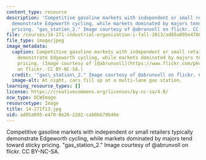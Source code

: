 ```yaml
---
content_type: resource
description: 'Competitive gasoline markets with independent or small retailers typically
  demonstrate Edgeworth cycling, while markets dominated by majors tend toward sticky
  pricing. "gas_station_2." Image courtesy of @abrunvoll on flickr. CC BY-NC-SA. '
file: /courses/14-271-industrial-organization-i-fall-2013/ad85a095e4708e262282cab0bb79b46e_14-271f13.jpg
file_type: image/jpeg
image_metadata:
  caption: Competitive gasoline markets with independent or small retailers typically
    demonstrate Edgeworth cycling, while markets dominated by majors tend toward sticky
    pricing. (Image courtesy of [@abrunvoll](https://www.flickr.com/photos/47505221@N00/56371107/in/photolist-5YVaD-5YVaE-2a2kX9-9wxHh-63c9ih-75bpje-98qNGw-4ADQwa-4qjvZ8-57CWyB-2aiqp-64Uou7-6XyPet-5kHN4V-5kHP9D-5kN4Ud-5kHMA6-5SdPUq-4KekKb-6mqsJi-6MvbF1-6MvbrC-6MqYLg-6MvaSN-65EMDo-68MLph-5KkT6z-7CcNv1-83Ueqs-83UffN-83R3nD-83R59B-83UfBU-83UaDQ-8BVy3c-83Ucx5-83UeS7-83Ucby-83R67p-83UbrJ-83R4ma-83UdAs-83Ug8w-83Uhd9-55t3De-e67hxo-83UdgQ-6T8f25-531mF-2YdJf-pKjtJ)
    on flickr. CC BY-NC-SA.)
  credit: '"gas\_station\_2." Image courtesy of @abrunvoll on flickr. CC BY-NC-SA.'
  image-alt: At night, cars fill up at a multi-lane gas station.
learning_resource_types: []
license: https://creativecommons.org/licenses/by-nc-sa/4.0/
ocw_type: OCWImage
resourcetype: Image
title: 14-271f13.jpg
uid: ad85a095-e470-8e26-2282-cab0bb79b46e
---
```

Competitive gasoline markets with independent or small retailers typically demonstrate Edgeworth cycling, while markets dominated by majors tend toward sticky pricing. "gas_station_2." Image courtesy of @abrunvoll on flickr. CC BY-NC-SA. 